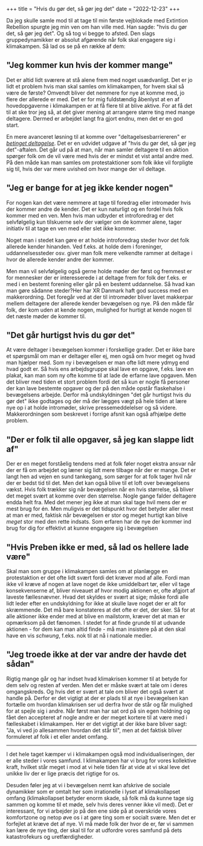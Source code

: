 +++
title = "Hvis du gør det, så gør jeg det"
date = "2022-12-23"
+++

Da jeg skulle samle mod til at tage til min første vejblokade med Extintion Rebellion spurgte jeg min ven om han ville med. Han sagde: "hvis du gør det, så gør jeg det". Og så tog vi begge to afsted. Den slags gruppedynamikker er absolut afgørende når folk skal engagere sig i klimakampen. Så lad os se på en række af dem:

## "Jeg kommer kun hvis der kommer mange"

Det er altid lidt sværere at stå alene frem med noget usædvanligt. Det er jo lidt et problem hvis man skal samles om klimakampen, for hvem skal så være de første? Omvendt bliver det nemmere for nye at komme med, jo flere der allerede er med. Det er for mig fuldstændig åbenlyst at en af hovedopgaverne i klimakampen er at få flere til at blive aktive. For at få det til at ske tror jeg så, at det giver mening at arrangere større ting med mange deltagere. Dermed er arbejdet langt fra gjort endnu, men det er en god start.

En mere avanceret løsning til at komme over "deltagelsesbarriereren" er [*betinget deltagelse*](https://richdecibels.medium.com/i-will-if-you-will-3086587a03ce). Det er en udvidet udgave af "hvis du gør det, så gør jeg det"-aftalen. Det går ud på at man, når man samler deltagere til en aktion spørger folk om de vil være med hvis der er mindst et vist antal andre med. På den måde kan man samles om protestaktioner som folk ikke vil forpligte sig til, hvis der var mere uvished om hvor mange der vil deltage.

## "Jeg er bange for at jeg ikke kender nogen"

For nogen kan det være nemmere at tage til foredrag eller intromøder hvis der kommer andre de kender. Det er kun naturligt og en fordel hvis folk kommer med en ven. Men hvis man udbyder et introforedrag er det selvfølgelig kun tilskuerne selv der vælger om de kommer alene, tager initiativ til at tage en ven med eller slet ikke kommer.

Noget man i stedet kan gøre er at holde introforedrag steder hvor det folk allerede kender hinanden. Ved f.eks. at holde dem i foreninger, uddannelsessteder osv. giver man folk mere velkendte rammer at deltage i hvor de allerede kender andre der kommer.

Men man vil selvfølgelig også gerne holde møder der først og fremmest er for mennesker der er interesserede i at deltage frem for folk der f.eks. er med i en bestemt forening eller går på en bestemt uddannelse. Så hvad kan man gøre sådanne steder?Her har XR Danmark haft god success med en makkerordning. Det foregår ved at der til intromøder bliver lavet makkerpar mellem deltagere der allerede kender bevægelsen og nye. På den måde får folk, der kom uden at kende nogen, mulighed for hurtigt at kende nogen til det næste møder de kommer til.

## "Det går hurtigst hvis du gør det"

At være deltager i bevægelsen kommer i forskellige grader. Det er ikke bare et spørgsmål om man er deltager eller ej, men også om hvor meget  og hvad man hjælper med. Som ny i bevægelsen er man ofte lidt mere ydmyg end hvad godt er. Så hvis ens arbejdsgruppe skal lave en opgave, f.eks. lave en plakat, kan man som ny ofte komme til at lade de erfarne lave opgaven. Men det bliver med tiden et stort problem fordi det så kun er nogle få personer der kan lave bestemte opgaver og der på den måde opstår flaskehalse i bevægelsens arbejde. Derfor må undskyldningen "det går hurtigst hvis du gør det" ikke godtages og der må der lægges vægt på hele tiden at lære nye op i at holde intromøder, skrive pressemeddelelser og så videre. Makkerordningen som beskrevet i forrige afsnit kan også afhjælpe dette problem.

## "Der er folk til alle opgaver, så jeg kan slappe lidt af"

Der er en meget forståelig tendens med at folk føler noget ekstra ansvar når der er få om arbejdet og læner sig lidt mere tilbage når der er mange. Det er langt hen ad vejen en sund tankegang, som sørger for at folk tager hvil når der er bedst tid til det. Men det kan også blive til et loft over bevægelsens vækst. Hvis folk trækker sig når bevægelsen når en hvis størrelse, så bliver det meget svært at komme over den størrelse. Nogle gange falder deltagere endda helt fra. Med det mener jeg ikke at man skal tage hvil mens der er mest brug for én. Men muligvis er det tidspunkt hvor det betyder aller mest at man er med, faktisk når bevægelsen er stor og meget hurtigt kan blive *meget* stor med den rette indsats. Som erfaren har de nye der kommer ind brug for dig for effektivt at kunne engagere sig i bevægelsen

## "Hvis Preben ikke er med, så lad os hellere lade være"

Skal man som gruppe i klimakampen samles om at planlægge en protestaktion er det ofte lidt svært fordi det kræver mod af alle. Fordi man ikke vil kræve af nogen at lave noget de ikke umiddelbart tør, eller vil tage konsekvenserne af, bliver niveauet af hvor modig aktionen er, ofte afgjort af laveste fællesnævner. Hvad det skyldes er svært at sige; måske fordi alle lidt leder efter en undskyldning for ikke at skulle lave noget der er alt for skræmmende. Det må bare konstateres at det ofte er det, der sker. Så for at alle aktioner ikke ender med at blive en mailstorm, kræver det at man er opmærksom på det fænomen. I stedet for at finde grunde til at udvande aktionen - for dem kan man altid finde - må man insistere på at den skal have en vis *schwung*, f.eks. nok til at nå i nationale medier.

## "Jeg troede ikke at der var andre der havde det sådan"

Rigtig mange går og har indset hvad klimakrisen kommer til at betyde for dem selv og resten af verden. Men det er måske svært at tale om i deres omgangskreds. Og hvis det er svært at tale om bliver det også svært at handle på. Derfor er det vigtigt at der er plads til at nye i bevægelsen kan fortælle om hvordan klimakrisen ser ud derfra hvor de står og får mulighed for at spejle sig i andre. Når først man har sat ord på sin egen holdning og fået den accepteret af nogle andre er der meget kortere til at være med i fælleskabet i klimakampen. Her er det vigtigt at der ikke bare bliver sagt: "Ja, vi ved jo allesammen hvordan det står til", men at det faktisk bliver formuleret af folk i et eller andet omfang.

---

I det hele taget kæmper vi i klimakampen også mod individualiseringen, der er alle steder i vores samfund. I klimakampen har vi brug for vores kollektive kraft, hvilket står meget i mod at vi hele tiden får at vide at vi skal leve det unikke liv der er lige præcis det rigtige for os.

Desuden føler jeg at vi i bevægelsen nemt kan afskrive de sociale dynamikker som er omtalt her som irrationelle i lyset af klimakollapset omfang (klimakollapset betyder enorm skade, så folk må da kunne tage sig sammen og komme til et møde, selv hvis deres venner ikke vil med). Det er interessant, for vi arbejder jo på den ene side på at overskride vores komfortzone og netop øve os i at gøre ting som er socialt svære. Men det er forfejlet at kræve det af nye. Vi må møde folk der hvor de er, før vi sammen kan lære de nye ting, der skal til for at udfordre vores samfund på dets katastrofekurs og uretfærdigheder.